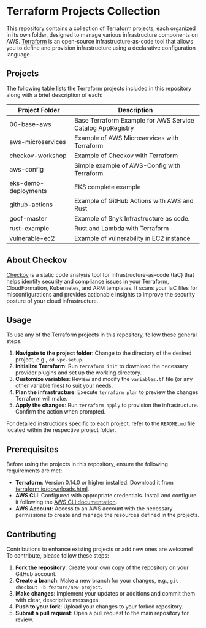 # Terraform Projects Collection

This repository contains a collection of Terraform projects, each organized in its own folder, designed to manage various infrastructure components on AWS. [Terraform](https://www.terraform.io/) is an open-source infrastructure-as-code tool that allows you to define and provision infrastructure using a declarative configuration language.

## Projects

The following table lists the Terraform projects included in this repository along with a brief description of each:

| Project Folder           | Description |
|--------------------------|-------------|
| 00-base-aws              | Base Terraform Example for AWS Service Catalog AppRegistry |
| aws-microservices        | Example of AWS Microservices with Terraform |
| checkov-workshop         | Example of Checkov with Terraform |
| aws-config               | Simple example of AWS-Config with Terraform |
| eks-demo-deployments     | EKS complete example  |
| github-actions           | Example of GitHub Actions with AWS and Rust |
| goof-master              | Example of Snyk Infrastructure as code. |
| rust-example             | Rust and Lambda with Terraform |
| vulnerable-ec2           | Example of vulnerability in EC2 instance

## About Checkov

[Checkov](https://www.checkov.io/) is a static code analysis tool for infrastructure-as-code (IaC) that helps identify security and compliance issues in your Terraform, CloudFormation, Kubernetes, and ARM templates. It scans your IaC files for misconfigurations and provides actionable insights to improve the security posture of your cloud infrastructure.

## Usage

To use any of the Terraform projects in this repository, follow these general steps:

1. **Navigate to the project folder**: Change to the directory of the desired project, e.g., `cd vpc-setup`.
2. **Initialize Terraform**: Run `terraform init` to download the necessary provider plugins and set up the working directory.
3. **Customize variables**: Review and modify the `variables.tf` file (or any other variable files) to suit your needs.
4. **Plan the infrastructure**: Execute `terraform plan` to preview the changes Terraform will make.
5. **Apply the changes**: Run `terraform apply` to provision the infrastructure. Confirm the action when prompted.

For detailed instructions specific to each project, refer to the `README.md` file located within the respective project folder.

## Prerequisites

Before using the projects in this repository, ensure the following requirements are met:

- **Terraform**: Version 0.14.0 or higher installed. Download it from [terraform.io/downloads.html](https://www.terraform.io/downloads.html).
- **AWS CLI**: Configured with appropriate credentials. Install and configure it following the [AWS CLI documentation](https://docs.aws.amazon.com/cli/latest/userguide/cli-configure-quickstart.html).
- **AWS Account**: Access to an AWS account with the necessary permissions to create and manage the resources defined in the projects.

## Contributing

Contributions to enhance existing projects or add new ones are welcome! To contribute, please follow these steps:

1. **Fork the repository**: Create your own copy of the repository on your GitHub account.
2. **Create a branch**: Make a new branch for your changes, e.g., `git checkout -b feature/new-project`.
3. **Make changes**: Implement your updates or additions and commit them with clear, descriptive messages.
4. **Push to your fork**: Upload your changes to your forked repository.
5. **Submit a pull request**: Open a pull request to the main repository for review.
